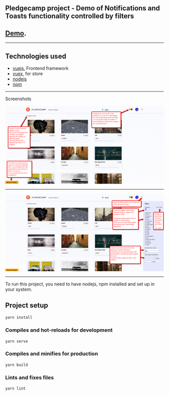 ## Pledgecamp project - Demo of Notifications and Toasts functionality controlled by filters

## [Demo](https://pledgecamp-frontend.netlify.com/).

---

## Technologies used
- [vuejs](https://vuejs.org/), Frontend framework
- [vuex](https://vuex.vuejs.org/), for store 
- [nodejs](https://nodejs.org) 
- [npm](https://www.npmjs.com/)

---

Screenshots


![image](https://raw.githubusercontent.com/iamanoopc/pledgecamp-frontend/master/PledgeCampScreen1.png)

---

![image](https://raw.githubusercontent.com/iamanoopc/pledgecamp-frontend/master/PledgeCampScreen2.png)

---


To run this project, you need to have nodejs, npm installed and set up in your system.

## Project setup
```
yarn install
```

### Compiles and hot-reloads for development
```
yarn serve
```

### Compiles and minifies for production
```
yarn build
```

### Lints and fixes files
```
yarn lint
```



